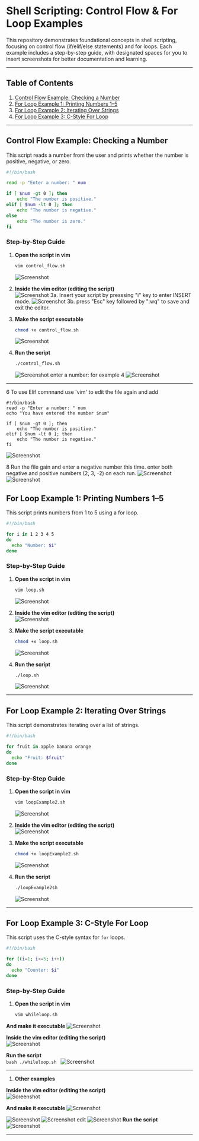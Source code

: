 # Shell Scripting: Control Flow & For Loop Examples

This repository demonstrates foundational concepts in shell scripting, focusing on control flow (if/elif/else statements) and for loops. Each example includes a step-by-step guide, with designated spaces for you to insert screenshots for better documentation and learning.

---

## Table of Contents

1. [Control Flow Example: Checking a Number](shell/#control-flow-example-checking-a-number)
2. [For Loop Example 1: Printing Numbers 1–5](shell/#for-loop-example-1-printing-numbers-1-5)
3. [For Loop Example 2: Iterating Over Strings](shell/#for-loop-example-2-iterating-over-strings)
4. [For Loop Example 3: C-Style For Loop](shell/#for-loop-example-3-c-style-for-loop)

---

## Control Flow Example: Checking a Number

This script reads a number from the user and prints whether the number is positive, negative, or zero.

```bash
#!/bin/bash

read -p "Enter a number: " num

if [ $num -gt 0 ]; then
    echo "The number is positive."
elif [ $num -lt 0 ]; then
    echo "The number is negative."
else
    echo "The number is zero."
fi
```

### Step-by-Step Guide

1. **Open the script in vim**  
    ```bash
    vim control_flow.sh
    ```
    ![Screenshot](shell/Contouch.png)

2. **Inside the vim editor (editing the script)**  
    ![Screenshot](shell/Contouch.png)
3a. Insert your script by presssing "i" key to enter INSERT mode.
     ![Screenshot](shell/commmod.png)
   3b. press "Esc" key followed by ":wq" to save and exit the editor.

4. **Make the script executable**  
    ```bash
    chmod +x control_flow.sh
    ```
    ![Screenshot](shell/commpermisssion.png)
5. **Run the script**  
    ```bash
    ./control_flow.sh
    ```
    ![Screenshot](shell/commente.png)
enter a number: for example 4
  ![Screenshot](shell/issuereolve.png)
---
6 To use Elif  comnnand use 'vim' to edit the file again and add
```
#!/bin/bash
read -p "Enter a number: " num
echo "You have entered the number $num"

if [ $num -gt 0 ]; then
    echo "The number is positive."
elif [ $num -lt 0 ]; then
    echo "The number is negative."
fi
```

![Screenshot](shell/elifadded.pnf)

8 Run the file gain and enter a negative number this time.
enter both negative and positive numbers (2, 3, -2) on each run.
![Screenshot](shell/commpositive.pnf)
![Screenshot](shell/elif.pnf)



## For Loop Example 1: Printing Numbers 1–5

This script prints numbers from 1 to 5 using a for loop.

```bash
#!/bin/bash

for i in 1 2 3 4 5
do
  echo "Number: $i"
done
```

### Step-by-Step Guide

1. **Open the script in vim**  
    ```bash
    vim loop.sh
    ```
    ![Screenshot](shell/loop1.png)

2. **Inside the vim editor (editing the script)**  
    ![Screenshot](shell/loop.png)

3. **Make the script executable**  
    ```bash
    chmod +x loop.sh
    ```
    ![Screenshot](shell/loop2perm.png)

4. **Run the script**  
    ```bash
    ./loop.sh
    ```
    ![Screenshot](shell/loop3.png)

---
## For Loop Example 2: Iterating Over Strings

This script demonstrates iterating over a list of strings.

```bash
#!/bin/bash

for fruit in apple banana orange
do
  echo "Fruit: $fruit"
done
```

### Step-by-Step Guide

1. **Open the script in vim**  
    ```bash
    vim loopExample2.sh
    ```
    ![Screenshot](shell/loopexampleperm.png)

2. **Inside the vim editor (editing the script)**  
    ![Screenshot](shell/loopcounting.png)

3. **Make the script executable**  
    ```bash
    chmod +x loopExample2.sh
    ```
   ![Screenshot](shell/loopexampleperm.png)
4. **Run the script**  
    ```bash
    ./loopExample2sh
    ```
    ![Screenshot](shell/loopsuccess.png)

---

## For Loop Example 3: C-Style For Loop

This script uses the C-style syntax for `for` loops.

```bash
#!/bin/bash

for ((i=1; i<=5; i++))
do
  echo "Counter: $i"
done
```

### Step-by-Step Guide

1. **Open the script in vim**  
    ```bash
    vim whileloop.sh
   ```
**And make it executable**
    ![Screenshot](shell/loopexampleperm.png)

 **Inside the vim editor (editing the script)**  
    ![Screenshot](shell/elif2.png)


 **Run the script**  
    ```bash
    ./whileloop.sh
    ```
    ![Screenshot](shell/elifwork.png)

---

1. **Other examples**  
   

 **Inside the vim editor (editing the script)**  
    ![Screenshot](shell/forloopout.png)

**And make it executable**
    ![Screenshot](shell/forloopout.png)

    
 
 ![Screenshot](shell/elifwork.png)
 ![Screenshot](shell/cstyle.png)
        edit
![Screenshot](shell/forcsyntax.png)
        **Run the script**  
![Screenshot](shell/cstylesucc.png)

---
